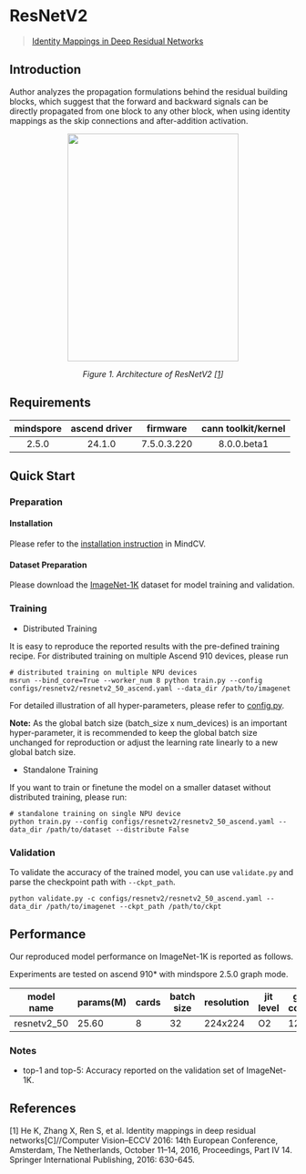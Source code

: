 # ResNetV2

> [Identity Mappings in Deep Residual Networks](https://arxiv.org/abs/1603.05027)



## Introduction

Author analyzes the propagation formulations behind the residual building blocks, which suggest that the forward and
backward signals can be directly propagated from one block
to any other block, when using identity mappings as the skip connections and after-addition activation.

<p align="center">
  <img src="https://user-images.githubusercontent.com/52945530/224595993-ba8617da-e55d-4d19-a487-3340026393c9.png" width=300 height=400 />
</p>
<p align="center">
  <em>Figure 1. Architecture of ResNetV2 [<a href="#references">1</a>] </em>
</p>

## Requirements
| mindspore | ascend driver |  firmware   | cann toolkit/kernel |
| :-------: | :-----------: | :---------: | :-----------------: |
|   2.5.0   |   24.1.0      | 7.5.0.3.220 |     8.0.0.beta1     |



## Quick Start

### Preparation

#### Installation

Please refer to the [installation instruction](https://mindspore-lab.github.io/mindcv/installation/) in MindCV.

#### Dataset Preparation

Please download the [ImageNet-1K](https://www.image-net.org/challenges/LSVRC/2012/index.php) dataset for model training
and validation.

### Training

* Distributed Training

It is easy to reproduce the reported results with the pre-defined training recipe. For distributed training on multiple
Ascend 910 devices, please run

```shell
# distributed training on multiple NPU devices
msrun --bind_core=True --worker_num 8 python train.py --config configs/resnetv2/resnetv2_50_ascend.yaml --data_dir /path/to/imagenet
```




For detailed illustration of all hyper-parameters, please refer
to [config.py](https://github.com/mindspore-lab/mindcv/blob/main/config.py).

**Note:**  As the global batch size  (batch_size x num_devices) is an important hyper-parameter, it is recommended to
keep the global batch size unchanged for reproduction or adjust the learning rate linearly to a new global batch size.

* Standalone Training

If you want to train or finetune the model on a smaller dataset without distributed training, please run:

```shell
# standalone training on single NPU device
python train.py --config configs/resnetv2/resnetv2_50_ascend.yaml --data_dir /path/to/dataset --distribute False
```

### Validation

To validate the accuracy of the trained model, you can use `validate.py` and parse the checkpoint path
with `--ckpt_path`.

```shell
python validate.py -c configs/resnetv2/resnetv2_50_ascend.yaml --data_dir /path/to/imagenet --ckpt_path /path/to/ckpt
```

## Performance

Our reproduced model performance on ImageNet-1K is reported as follows.

Experiments are tested on ascend 910* with mindspore 2.5.0 graph mode.




| model name  | params(M) | cards | batch size | resolution | jit level | graph compile | ms/step | img/s   | acc@top1 | acc@top5 | recipe                                                                                             | weight                                                                                                    |
| ----------- | --------- | ----- | ---------- | ---------- | --------- |---------------| ------- | ------- | -------- | -------- | -------------------------------------------------------------------------------------------------- | --------------------------------------------------------------------------------------------------------- |
| resnetv2_50 | 25.60     | 8     | 32         | 224x224    | O2        | 120s          | 32.19   | 7781.16 | 77.03    | 93.29    | [yaml](https://github.com/mindspore-lab/mindcv/blob/main/configs/resnetv2/resnetv2_50_ascend.yaml) | [weights](https://download-mindspore.osinfra.cn/toolkits/mindcv/resnetv2/resnetv2_50-a0b9f7f8-910v2.ckpt) |



### Notes

- top-1 and top-5: Accuracy reported on the validation set of ImageNet-1K.

## References

[1] He K, Zhang X, Ren S, et al. Identity mappings in deep residual networks[C]//Computer Vision–ECCV 2016: 14th
European Conference, Amsterdam, The Netherlands, October 11–14, 2016, Proceedings, Part IV 14. Springer International
Publishing, 2016: 630-645.
